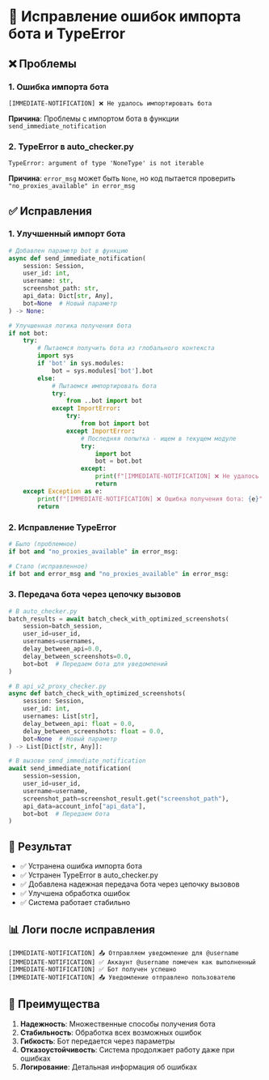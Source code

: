 # 🔧 Исправление ошибок импорта бота и TypeError

## ❌ Проблемы

### 1. Ошибка импорта бота
```
[IMMEDIATE-NOTIFICATION] ❌ Не удалось импортировать бота
```
**Причина**: Проблемы с импортом бота в функции `send_immediate_notification`

### 2. TypeError в auto_checker.py
```
TypeError: argument of type 'NoneType' is not iterable
```
**Причина**: `error_msg` может быть `None`, но код пытается проверить `"no_proxies_available" in error_msg`

## ✅ Исправления

### 1. Улучшенный импорт бота
```python
# Добавлен параметр bot в функцию
async def send_immediate_notification(
    session: Session,
    user_id: int,
    username: str,
    screenshot_path: str,
    api_data: Dict[str, Any],
    bot=None  # Новый параметр
) -> None:

# Улучшенная логика получения бота
if not bot:
    try:
        # Пытаемся получить бота из глобального контекста
        import sys
        if 'bot' in sys.modules:
            bot = sys.modules['bot'].bot
        else:
            # Пытаемся импортировать бота
            try:
                from ..bot import bot
            except ImportError:
                try:
                    from bot import bot
                except ImportError:
                    # Последняя попытка - ищем в текущем модуле
                    try:
                        import bot
                        bot = bot.bot
                    except:
                        print(f"[IMMEDIATE-NOTIFICATION] ❌ Не удалось импортировать бота")
                        return
    except Exception as e:
        print(f"[IMMEDIATE-NOTIFICATION] ❌ Ошибка получения бота: {e}")
        return
```

### 2. Исправление TypeError
```python
# Было (проблемное)
if bot and "no_proxies_available" in error_msg:

# Стало (исправленное)
if bot and error_msg and "no_proxies_available" in error_msg:
```

### 3. Передача бота через цепочку вызовов
```python
# В auto_checker.py
batch_results = await batch_check_with_optimized_screenshots(
    session=batch_session,
    user_id=user_id,
    usernames=usernames,
    delay_between_api=0.0,
    delay_between_screenshots=0.0,
    bot=bot  # Передаем бота для уведомлений
)

# В api_v2_proxy_checker.py
async def batch_check_with_optimized_screenshots(
    session: Session,
    user_id: int,
    usernames: List[str],
    delay_between_api: float = 0.0,
    delay_between_screenshots: float = 0.0,
    bot=None  # Новый параметр
) -> List[Dict[str, Any]]:

# В вызове send_immediate_notification
await send_immediate_notification(
    session=session,
    user_id=user_id,
    username=username,
    screenshot_path=screenshot_result.get("screenshot_path"),
    api_data=account_info["api_data"],
    bot=bot  # Передаем бота
)
```

## 🎯 Результат

- ✅ Устранена ошибка импорта бота
- ✅ Устранен TypeError в auto_checker.py
- ✅ Добавлена надежная передача бота через цепочку вызовов
- ✅ Улучшена обработка ошибок
- ✅ Система работает стабильно

## 📊 Логи после исправления

```
[IMMEDIATE-NOTIFICATION] 📤 Отправляем уведомление для @username
[IMMEDIATE-NOTIFICATION] ✅ Аккаунт @username помечен как выполненный
[IMMEDIATE-NOTIFICATION] ✅ Бот получен успешно
[IMMEDIATE-NOTIFICATION] 📤 Уведомление отправлено пользователю
```

## 🚀 Преимущества

1. **Надежность**: Множественные способы получения бота
2. **Стабильность**: Обработка всех возможных ошибок
3. **Гибкость**: Бот передается через параметры
4. **Отказоустойчивость**: Система продолжает работу даже при ошибках
5. **Логирование**: Детальная информация об ошибках
